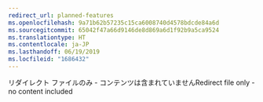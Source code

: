 ```yaml
---
redirect_url: planned-features
ms.openlocfilehash: 9a71b62b57235c15ca6008740d4578bdcde84a6d
ms.sourcegitcommit: 65042f47a66d9146de8d869a6d1f92b9a5ca9524
ms.translationtype: HT
ms.contentlocale: ja-JP
ms.lasthandoff: 06/19/2019
ms.locfileid: "1686432"
---
```

<span data-ttu-id="add1c-101">リダイレクト ファイルのみ - コンテンツは含まれていません</span><span class="sxs-lookup"><span data-stu-id="add1c-101">Redirect file only - no content included</span></span>